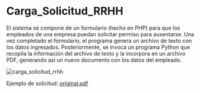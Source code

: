 # Carga_Solicitud_RRHH
El sistema se compone de un formulario (hecho en PHP) para que los empleados de una empresa puedan solicitar permiso para ausentarse. Una vez completado el formulario, el programa genera un archivo de texto con los datos ingresados. Posteriormente, se invoca un programa Python que recopila la información del archivo de texto y la incorpora en un archivo PDF, generando así un nuevo documento con los datos del empleado.

![carga_solicitud_rrhh](https://github.com/LlanesCarlos/Carga_Solicitud_RRHH/assets/16146374/0b42416e-52a4-4103-848b-51219cdb170b)

Ejemplo de solicitud:
[original.pdf](https://github.com/LlanesCarlos/Carga_Solicitud_RRHH/files/14435673/original.pdf)
